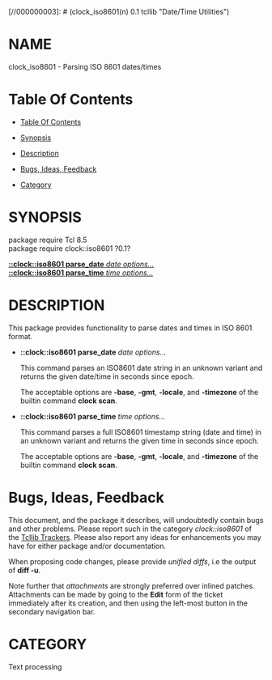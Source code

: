 
[//000000001]: # (clock_iso8601 - Date/Time Utilities)
[//000000002]: # (Generated from file 'iso8601.man' by tcllib/doctools with format 'markdown')
[//000000003]: # (clock_iso8601(n) 0.1 tcllib "Date/Time Utilities")

# NAME

clock_iso8601 - Parsing ISO 8601 dates/times

# <a name='toc'></a>Table Of Contents

  -  [Table Of Contents](#toc)

  -  [Synopsis](#synopsis)

  -  [Description](#section1)

  -  [Bugs, Ideas, Feedback](#section2)

  -  [Category](#category)

# <a name='synopsis'></a>SYNOPSIS

package require Tcl 8.5  
package require clock::iso8601 ?0.1?  

[__::clock::iso8601 parse_date__ *date* *options...*](#1)  
[__::clock::iso8601 parse_time__ *time* *options...*](#2)  

# <a name='description'></a>DESCRIPTION

This package provides functionality to parse dates and times in ISO 8601 format.

  - <a name='1'></a>__::clock::iso8601 parse_date__ *date* *options...*

    This command parses an ISO8601 date string in an unknown variant and returns
    the given date/time in seconds since epoch.

    The acceptable options are __-base__, __-gmt__, __-locale__, and
    __-timezone__ of the builtin command __clock scan__.

  - <a name='2'></a>__::clock::iso8601 parse_time__ *time* *options...*

    This command parses a full ISO8601 timestamp string (date and time) in an
    unknown variant and returns the given time in seconds since epoch.

    The acceptable options are __-base__, __-gmt__, __-locale__, and
    __-timezone__ of the builtin command __clock scan__.

# <a name='section2'></a>Bugs, Ideas, Feedback

This document, and the package it describes, will undoubtedly contain bugs and
other problems. Please report such in the category *clock::iso8601* of the
[Tcllib Trackers](http://core.tcl.tk/tcllib/reportlist). Please also report any
ideas for enhancements you may have for either package and/or documentation.

When proposing code changes, please provide *unified diffs*, i.e the output of
__diff -u__.

Note further that *attachments* are strongly preferred over inlined patches.
Attachments can be made by going to the __Edit__ form of the ticket immediately
after its creation, and then using the left-most button in the secondary
navigation bar.

# <a name='category'></a>CATEGORY

Text processing
